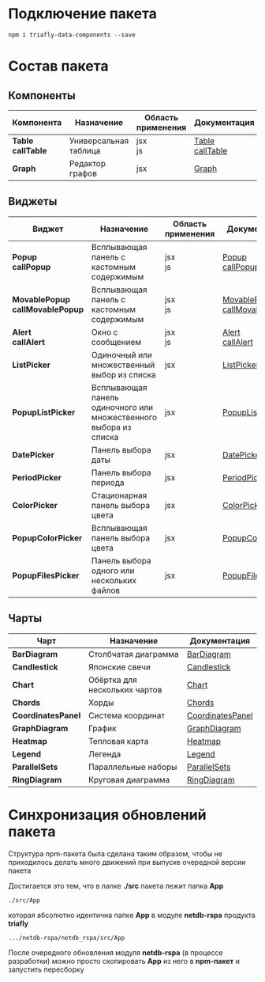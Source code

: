 # Подключение пакета

    npm i triafly-data-components --save

# Состав пакета
## Компоненты

| **Компонента**                  | Назначение            | Область<br/>применения | Документация                                                        |
|-----------------------------|------------------------|------------------------|--------------------------------------------------------------------|
| **Table**<br/>**callTable** | Универсальная таблица  | jsx<br/>js             | [Table<br/>callTable](src/App/components/Table/doc/TABLE.md#table) |
| **Graph**                   | Редактор графов        | jsx                    | [Graph](src/App/components/Graph/doc/GRAPH.md#graph)               |

## Виджеты

| **Виджет**                    | Назначение                                 | Область<br/>применения | Документация                                                        |
|-----------------------------|-------------------------------------------------------------------|------------------------|------------------------------------------------------------------------------------------------|
| **Popup**<br/>**callPopup** | Всплывающая панель с кастомным содержимым                         | jsx<br/>js                                                                 | [Popup<br/>callPopup](src/App/widgets/Popup/doc/POPUP.md#popup)                            |
| **MovablePopup**<br/>**callMovablePopup** | Всплывающая панель с кастомным содержимым                         | jsx<br/>js                                                                 | [MovablePopup<br/>callMovablePopup](src/App/widgets/MovablePopup/doc/MOVABLEPOPUP.md#movablepopup)                            |
| **Alert**<br/>**callAlert** | Окно с сообщением                                                 | jsx<br/>js                                                                 | [Alert<br/>callAlert](src/App/widgets/Alert/doc/ALERT.md#alert)                            |
| **ListPicker**              | Одиночный или множественный выбор из списка                       | jsx                                                                        | [ListPicker](src/App/widgets/ListPicker/doc/LISTPICKER.md#listpicker)                      |
| **PopupListPicker**         | Всплывающая панель одиночного или множественного выбора из списка | jsx                                                                        | [PopupListPicker](src/App/widgets/PopupListPicker/doc/POPUPLISTPICKER.md#popuplistpicker)  |
| **DatePicker**              | Панель выбора даты                                                | jsx                                                                        | [DatePicker](src/App/widgets/DatePicker/doc/DATEPICKER.md#datepicker)                     |
| **PeriodPicker**            | Панель выбора периода                                             | jsx                    | [PeriodPicker](src/App/widgets/PeriodPicker/doc/PERIODPICKER.md#periodpicker)                 |
| **ColorPicker**             | Стационарная панель выбора цвета                                  | jsx                    | [ColorPicker](src/App/widgets/ColorPicker/doc/COLORPICKER.md#colorpicker)                     |
| **PopupColorPicker**        | Всплывающая панель выбора цвета                                   | jsx                    | [PopupColorPicker](src/App/widgets/PopupColorPicker/doc/POPUPCOLORPICKER.md#popupcolorpicker) |
| **PopupFilesPicker**        | Панель выбора одного или нескольких файлов                        | jsx                    | [PopupFilesPicker](src/App/widgets/PopupFilesPicker/doc/POPUPFILESPICKER.md#popupfilespicker)  |

## Чарты

| **Чарт**             | Назначение                    | Документация                                                                |
|----------------------|-------------------------------|-----------------------------------------------------------------------------|
| **BarDiagram**       | Столбчатая диаграмма          | [BarDiagram](src/App/charts/BarDiagram/doc/BARDIAGRAM.md)                   |
| **Candlestick**      | Японские свечи                | [Candlestick](src/App/charts/Candlestick/doc/CANDLESTICK.md)                |
| **Chart**            | Обёртка для нескольких чартов | [Chart](src/App/charts/Chart/doc/CHART.md)                                  |
| **Chords**           | Хорды                         | [Chords](src/App/charts/Chords/doc/CHORDS.md)                               |
| **CoordinatesPanel** | Система координат             | [CoordinatesPanel](src/App/charts/CoordinatesPanel/doc/COORDINATESPANEL.md) |
| **GraphDiagram**     | График                        | [GraphDiagram](src/App/charts/GraphDiagram/doc/GRAPHDIAGRAM.md)             |
| **Heatmap**          | Тепловая карта                | [Heatmap](src/App/charts/Heatmap/doc/HEATMAP.md)                            |
| **Legend**           | Легенда                       | [Legend](src/App/charts/Legend/doc/LEGEND.md)                               |
| **ParallelSets**     | Параллельные наборы           | [ParallelSets](src/App/charts/ParallelSets/doc/PARALLELSETS.md)             |
| **RingDiagram**      | Круговая диаграмма            | [RingDiagram](src/App/charts/RingDiagram/doc/RINGDIAGRAM.md)                |



# Синхронизация обновлений пакета

Структура npm-пакета была сделана таким образом, чтобы
не приходилось делать много движений при выпуске очередной версии пакета

Достигается это тем, что в папке **./src** пакета лежит папка **App**

    ./src/App

которая
абсолютно идентична папке **App** в модуле **netdb-rspa** продукта **triafly**

    .../netdb-rspa/netdb_rspa/src/App

После очередного обновления модуля **netdb-rspa** (в процессе разработки)
можно просто скопировать **App** из него в **npm-пакет** и запустить пересборку



